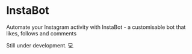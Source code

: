 # InstaBot
Automate your Instagram activity with InstaBot - a customisable bot that likes, follows and comments

Still under development. :computer: